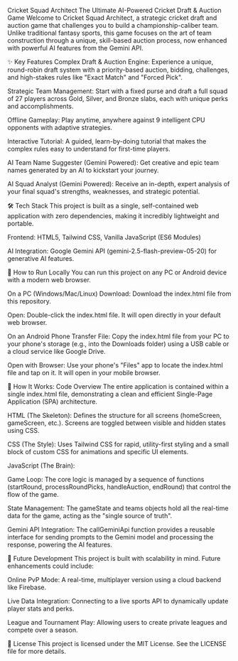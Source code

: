 Cricket Squad Architect
The Ultimate AI-Powered Cricket Draft & Auction Game
Welcome to Cricket Squad Architect, a strategic cricket draft and auction game that challenges you to build a championship-caliber team. Unlike traditional fantasy sports, this game focuses on the art of team construction through a unique, skill-based auction process, now enhanced with powerful AI features from the Gemini API.

✨ Key Features
Complex Draft & Auction Engine: Experience a unique, round-robin draft system with a priority-based auction, bidding, challenges, and high-stakes rules like "Exact Match" and "Forced Pick".

Strategic Team Management: Start with a fixed purse and draft a full squad of 27 players across Gold, Silver, and Bronze slabs, each with unique perks and accomplishments.

Offline Gameplay: Play anytime, anywhere against 9 intelligent CPU opponents with adaptive strategies.

Interactive Tutorial: A guided, learn-by-doing tutorial that makes the complex rules easy to understand for first-time players.

AI Team Name Suggester (Gemini Powered): Get creative and epic team names generated by an AI to kickstart your journey.

AI Squad Analyst (Gemini Powered): Receive an in-depth, expert analysis of your final squad's strengths, weaknesses, and strategic potential.

🛠️ Tech Stack
This project is built as a single, self-contained web application with zero dependencies, making it incredibly lightweight and portable.

Frontend: HTML5, Tailwind CSS, Vanilla JavaScript (ES6 Modules)

AI Integration: Google Gemini API (gemini-2.5-flash-preview-05-20) for generative AI features.

🚀 How to Run Locally
You can run this project on any PC or Android device with a modern web browser.

On a PC (Windows/Mac/Linux)
Download: Download the index.html file from this repository.

Open: Double-click the index.html file. It will open directly in your default web browser.

On an Android Phone
Transfer File: Copy the index.html file from your PC to your phone's storage (e.g., into the Downloads folder) using a USB cable or a cloud service like Google Drive.

Open with Browser: Use your phone's "Files" app to locate the index.html file and tap on it. It will open in your mobile browser.

🧠 How It Works: Code Overview
The entire application is contained within a single index.html file, demonstrating a clean and efficient Single-Page Application (SPA) architecture.

HTML (The Skeleton): Defines the structure for all screens (homeScreen, gameScreen, etc.). Screens are toggled between visible and hidden states using CSS.

CSS (The Style): Uses Tailwind CSS for rapid, utility-first styling and a small block of custom CSS for animations and specific UI elements.

JavaScript (The Brain):

Game Loop: The core logic is managed by a sequence of functions (startRound, processRoundPicks, handleAuction, endRound) that control the flow of the game.

State Management: The gameState and teams objects hold all the real-time data for the game, acting as the "single source of truth".

Gemini API Integration: The callGeminiApi function provides a reusable interface for sending prompts to the Gemini model and processing the response, powering the AI features.

🔮 Future Development
This project is built with scalability in mind. Future enhancements could include:

Online PvP Mode: A real-time, multiplayer version using a cloud backend like Firebase.

Live Data Integration: Connecting to a live sports API to dynamically update player stats and perks.

League and Tournament Play: Allowing users to create private leagues and compete over a season.

📄 License
This project is licensed under the MIT License. See the LICENSE file for more details.
